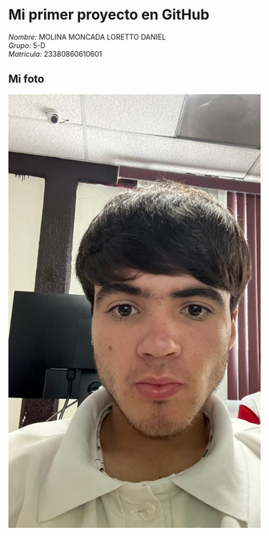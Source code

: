 # Mi primer proyecto en GitHub

*Nombre:* MOLINA MONCADA LORETTO DANIEL  
*Grupo:* 5-D  
*Matrícula:* 23380860610601  



## Mi foto
![Mi foto](FOTO.JPG.jpeg)




